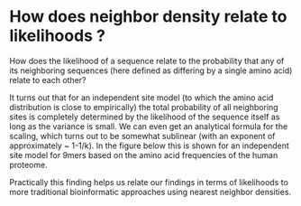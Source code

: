 # How does neighbor density relate to likelihoods ?

How does the likelihood of a sequence relate to the probability that any of its neighboring sequences (here defined as differing by a single amino acid) relate to each other?

It turns out that for an independent site model (to which the amino acid distribution is close to empirically) the total probability of all neighboring sites is completely determined by the likelihood of the sequence itself as long as the variance is small. We can even get an analytical formula for the scaling, which turns out to be somewhat sublinear (with an exponent of approximately ~ 1-1/k). In the figure below this is shown for an independent site model for 9mers based on the amino acid frequencies of the human proteome.

Practically this finding helps us relate our findings in terms of likelihoods to more traditional bioinformatic approaches using nearest neighbor densities.
